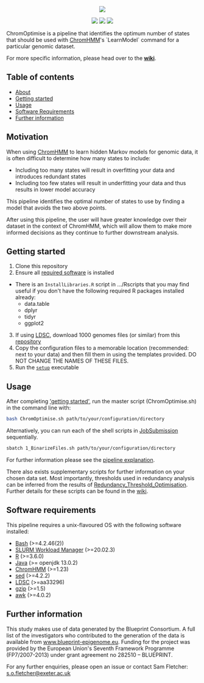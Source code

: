 <p align="center">
  <img src="https://github.com/sof202/ChromOptimise/assets/147140110/86c917e0-87ce-4e1f-b52e-f8018dcbb436" />
</p>

</p>
<p align="center">
    <a href="https://www.codefactor.io/repository/github/sof202/chromoptimise" alt="CodeFactor">
        <img src="https://img.shields.io/codefactor/grade/github/sof202/ChromOptimise?style=for-the-badge&color=dark-green" /></a>
    <a href="https://github.com/sof202/ChromOptimise/commits/main/" alt="Commit activity">
        <img src="https://img.shields.io/github/commit-activity/m/sof202/ChromOptimise?style=for-the-badge&color=dark-green" /></a>
    <a href="https://github.com/sof202/ChromOptimise/blob/main/LICENSE" alt="License">
        <img src="https://img.shields.io/github/license/sof202/ChromOptimise?style=for-the-badge&color=dark-green" /></a>
</p>

ChromOptimise is a pipeline that identifies the optimum number of states that 
should be used with 
[ChromHMM](https://compbio.mit.edu/ChromHMM/#:~:text=ChromHMM%20is%20software%20for%20learning,and%20spatial%20patterns%20of%20marks.)'s
`LearnModel` command for a particular genomic dataset.

For more specific information, please head over to the 
[**wiki**](https://sof202.github.io/ChromOptimise/).

## Table of contents
- [About](#About)
- [Getting started](#getting-started)
- [Usage](#usage)
- [Software Requirements](#software-requirements)
- [Further information](#further-information)

## Motivation
When using 
[ChromHMM](https://compbio.mit.edu/ChromHMM/#:~:text=ChromHMM%20is%20software%20for%20learning,and%20spatial%20patterns%20of%20marks.)
to learn hidden Markov models for genomic data, it is often difficult to 
determine how many states to include:

- Including too many states will result in overfitting your data and 
introduces redundant states
- Including too few states will result in underfitting your data and thus 
results in lower model accuracy

This pipeline identifies the optimal number of states to use by finding a 
model that avoids the two above points. 

After using this pipeline, the user will have greater knowledge over their
dataset in the context of ChromHMM, which will allow them to make more informed
decisions as they continue to further downstream analysis.

## Getting started
1) Clone this repository
2) Ensure all [required software](#software-requirements) is installed
  - There is an `InstallLibraries.R` script in .../Rscripts that you may find
  useful if you don't have the following required R packages installed already:
    - data.table
    - dplyr
    - tidyr
    - ggplot2
3) If using [LDSC](https://github.com/bulik/ldsc), download 1000 genomes files 
(or similar) from this [repository](https://zenodo.org/records/10515792)
4) Copy the configuration files to a memorable location (recommended: next to 
your data) and then fill them in using the templates provided. DO NOT CHANGE
THE NAMES OF THESE FILES.
5) Run the [`setup`](https://github.com/sof202/ChromOptimise/tree/main/Setup/setup) 
executable 

## Usage
After completing ['getting started'](#getting-started), run the master script 
(ChromOptimise.sh) in the command line with:

```bash
bash ChromOptimise.sh path/to/your/configuration/directory
```

Alternatively, you can run each of the shell scripts in 
[JobSubmission](https://github.com/sof202/ChromOptimise/tree/main/JobSubmission)
sequentially. 

```bash
sbatch 1_BinarizeFiles.sh path/to/your/configuration/directory
```

For further information please see the
[pipeline explanation](https://sof202.github.io/ChromOptimise/category/main-pipeline---usage-and-explanation).

There also exists supplementary scripts for further information on your chosen
data set. Most importantly, thresholds used in redundancy analysis can be
inferred from the results of
[Redundancy_Threshold_Optimisation](https://github.com/sof202/ChromOptimise/tree/main/supplementary/Redundancy_Threshold_Optimisation).
Further details for these scripts can be found in the
[wiki](https://sof202.github.io/ChromOptimise/ChromOptimise/Supplementary-pipeline-explanation). 


## Software requirements
This pipeline requires a unix-flavoured OS with the following software installed:
- [Bash](https://www.gnu.org/software/bash/) (>=4.2.46(2))
- [SLURM Workload Manager](https://slurm.schedmd.com/overview.html) (>=20.02.3)
- [R](https://www.r-project.org) (>=3.6.0)
- [Java](https://www.java.com/en/) (>= openjdk 13.0.2)
- [ChromHMM](https://compbio.mit.edu/ChromHMM/#:~:text=ChromHMM%20is%20software%20for%20learning,and%20spatial%20patterns%20of%20marks.) (>=1.23)
- [sed](https://www.gnu.org/software/sed/) (>=4.2.2)
- [LDSC](https://github.com/bulik/ldsc) (>=aa33296)
- [gzip](https://www.gnu.org/software/gzip/) (>=1.5)
- [awk](https://www.gnu.org/software/gawk/) (>=4.0.2)

## Further information
This study makes use of data generated by the Blueprint Consortium. A full list
of the investigators who contributed to the generation of the data is available
from www.blueprint-epigenome.eu. Funding for the project was provided by the
European Union's Seventh Framework Programme (FP7/2007-2013) under grant
agreement no 282510 – BLUEPRINT.

For any further enquiries, please open an issue or contact Sam Fletcher:
\
s.o.fletcher@exeter.ac.uk

  

